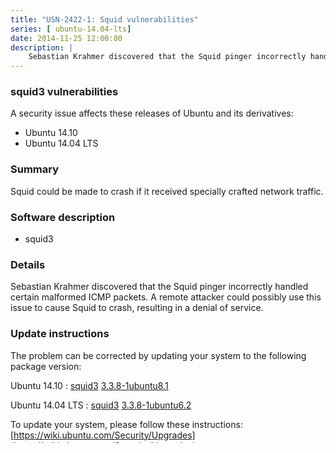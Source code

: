 ```yaml
---
title: "USN-2422-1: Squid vulnerabilities"
series: [ ubuntu-14.04-lts]
date: 2014-11-25 12:00:00
description: |
    Sebastian Krahmer discovered that the Squid pinger incorrectly handled certain malformed ICMP packets. A remote attacker could possibly use this issue to cause Squid to crash, resulting in a denial of service. 
--- 
```

 
 


### squid3 vulnerabilities

A security issue affects these releases of Ubuntu and its derivatives:

* Ubuntu 14.10
* Ubuntu 14.04 LTS

### Summary

Squid could be made to crash if it received specially crafted network traffic.

### Software description

* squid3 

### Details

Sebastian Krahmer discovered that the Squid pinger incorrectly handled certain malformed ICMP packets. A remote attacker could possibly use this issue to cause Squid to crash, resulting in a denial of service. 

### Update instructions

The problem can be corrected by updating your system to the following package version:

Ubuntu 14.10
 : [squid3](https://launchpad.net/ubuntu/+source/squid3) <span> [3.3.8-1ubuntu8.1](https://launchpad.net/ubuntu/+source/squid3/3.3.8-1ubuntu8.1) </span> 

Ubuntu 14.04 LTS
 : [squid3](https://launchpad.net/ubuntu/+source/squid3) <span> [3.3.8-1ubuntu6.2](https://launchpad.net/ubuntu/+source/squid3/3.3.8-1ubuntu6.2) </span> 

To update your system, please follow these instructions: [https://wiki.ubuntu.com/Security/Upgrades](https://wiki.ubuntu.com/Security/Upgrades).

In general, a standard system update will make all the necessary changes. 

### References

 
 [CVE-2014-7141](http://people.ubuntu.com/~ubuntu-security/cve/CVE-2014-7141), 

 [CVE-2014-7142](http://people.ubuntu.com/~ubuntu-security/cve/CVE-2014-7142)
 

